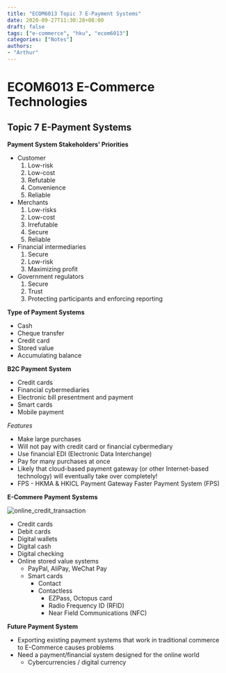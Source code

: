 ```yaml
---
title: "ECOM6013 Topic 7 E-Payment Systems"
date: 2020-09-27T11:30:28+08:00
draft: false
tags: ["e-commerce", "hku", "ecom6013"]
categories: ["Notes"]
authors:
- "Arthur"
---
```


# ECOM6013 E-Commerce Technologies

## Topic 7 E-Payment Systems

**Payment System Stakeholders' Priorities**
* Customer
  1. Low-risk
  2. Low-cost
  3. Refutable
  4. Convenience
  5. Reliable
* Merchants
  1. Low-risks
  2. Low-cost
  3. Irrefutable
  4. Secure
  5. Reliable
* Financial intermediaries
  1. Secure
  2. Low-risk
  3. Maximizing profit
* Government regulators
  1. Secure
  2. Trust
  3. Protecting participants and enforcing reporting

**Type of Payment Systems**
* Cash
* Cheque transfer
* Credit card
* Stored value
* Accumulating balance

**B2C Payment System**
* Credit cards
* Financial cybermediaries
* Electronic bill presentment and payment
* Smart cards
* Mobile payment

*Features*
* Make large purchases
* Will not pay with credit card or financial cybermediary
* Use financial EDI (Electronic Data Interchange)
* Pay for many purchases at once
* Likely that cloud-based payment gateway (or other Internet-based technology) will eventually take over completely!
* FPS - HKMA & HKICL Payment Gateway Faster Payment System (FPS)

**E-Commere Payment Systems**

![online_credit_transaction](https://cdn.jsdelivr.net/gh/pseudoyu/image_hosting@master/hugo_images/online_credit_transaction.png)

* Credit cards
* Debit cards
* Digital wallets
* Digital cash
* Digital checking
* Online stored value systems
  * PayPal, AliPay, WeChat Pay
  * Smart cards
    * Contact
    * Contactless
      * EZPass, Octopus card
      * Radio Frequency ID (RFID)
      * Near Field Communications (NFC)

**Future Payment System**
* Exporting existing payment systems that work in traditional commerce to E-Commerce causes problems
* Need a payment/financial system designed for the online world
  * Cybercurrencies / digital currency